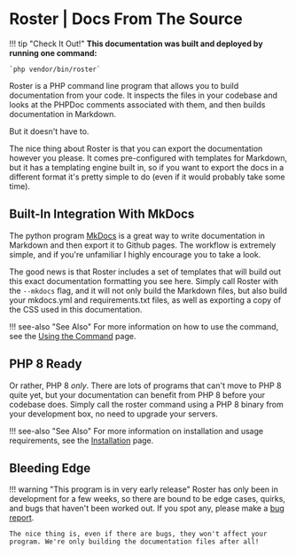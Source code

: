 # Roster | Docs From The Source

!!! tip "Check It Out!"
    **This documentation was built and deployed by running one command:**

    `php vendor/bin/roster`

Roster is a PHP command line program that allows you to build documentation from your code. It inspects the files in your codebase and looks at the PHPDoc comments associated with them, and then builds documentation in Markdown.

But it doesn't have to.

The nice thing about Roster is that you can export the documentation however you please. It comes pre-configured with templates for Markdown, but it has a templating engine built in, so if you want to export the docs in a different format it's pretty simple to do (even if it would probably take some time).

## Built-In Integration With MkDocs

The python program [MkDocs](https://www.mkdocs.org/) is a great way to write documentation in Markdown and then export it to Github pages. The workflow is extremely simple, and if you're unfamiliar I highly encourage you to take a look.

The good news is that Roster includes a set of templates that will build out this exact documentation formatting you see here. Simply call Roster with the `--mkdocs` flag, and it will not only build the Markdown files, but also build your mkdocs.yml and requirements.txt files, as well as exporting a copy of the CSS used in this documentation.

!!! see-also "See Also"
    For more information on how to use the command, see the [Using the Command](getting-started/using-the-command.md) page.

## PHP 8 Ready

Or rather, PHP 8 *only*. There are lots of programs that can't move to PHP 8 quite yet, but your documentation can benefit from PHP 8 before your codebase does. Simply call the roster command using a PHP 8 binary from your development box, no need to upgrade your servers.

!!! see-also "See Also"
    For more information on installation and usage requirements, see the [Installation](getting-started/installation.md) page.

## Bleeding Edge

!!! warning "This program is in very early release"
    Roster has only been in development for a few weeks, so there are bound to be edge cases, quirks, and bugs that haven't been worked out. If you spot any, please make a [bug report](https://github.com/JordanRL/Roster/issues).

    The nice thing is, even if there are bugs, they won't affect your program. We're only building the documentation files after all!